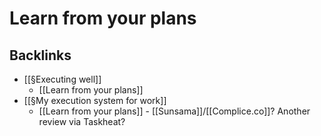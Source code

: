 # Learn from your plans

## Backlinks
* [[§Executing well]]
	* [[Learn from your plans]]
* [[§My execution system for work]]
	* [[Learn from your plans]] - [[Sunsama]]/[[Complice.co]]? Another review via Taskheat?

<!-- {BearID:43900F2B-CB13-453D-BA75-9AA5EFEDC2DF-2669-00000E9E17807474} -->
